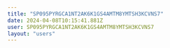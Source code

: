 ```yaml
---
title: "SP095PYRGCA1NT2AK6K1GS4AMTM8YMTSH3KCVNS7"
date: 2024-04-08T10:15:41.881Z
user: SP095PYRGCA1NT2AK6K1GS4AMTM8YMTSH3KCVNS7
layout: "users"
---
```

    